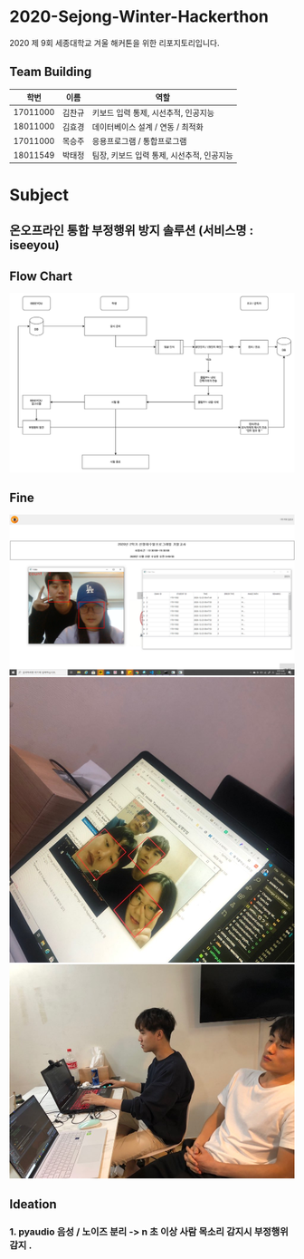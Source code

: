 # 2020-Sejong-Winter-Hackerthon
2020 제 9회 세종대학교 겨울 해커톤을 위한 리포지토리입니다. 


## Team Building
|학번|이름|역할|
|------|---|---|
|17011000|김찬규| 키보드 입력 통제, 시선추적, 인공지능 |
|18011000|김효경| 데이터베이스 설계 / 연동 / 최적화 |
|17011000|목승주| 응용프로그램 / 통합프로그램 |
|18011549|박태정|팀장, 키보드 입력 통제, 시선추적, 인공지능|

# Subject
## 온오프라인 통합 부정행위 방지 솔루션 (서비스명 : iseeyou)  


## Flow Chart
![FlowChart](/etc/flowchart.png)






## Fine  
![image](/etc/picture1.png)
![image](/etc/picture2.jpeg)
![image](/etc/picture3.jpeg)


## Ideation
### 1. pyaudio 음성 / 노이즈 분리 -> n 초 이상 사람 목소리 감지시 부정행위 감지 .
